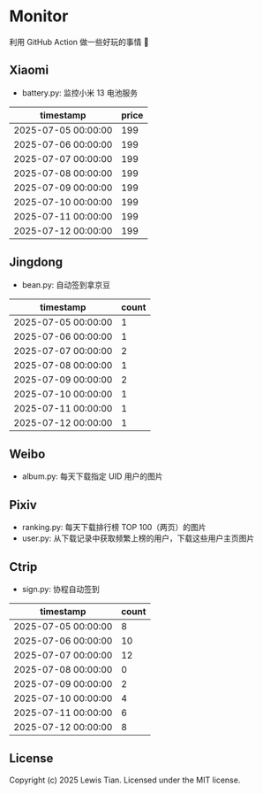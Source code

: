 # Monitor

利用 GitHub Action 做一些好玩的事情 🤣

## Xiaomi

- battery.py: 监控小米 13 电池服务

<!-- xiaomi13battery-start -->

| timestamp | price |
| --- | --- |
| 2025-07-05 00:00:00 | 199 |
| 2025-07-06 00:00:00 | 199 |
| 2025-07-07 00:00:00 | 199 |
| 2025-07-08 00:00:00 | 199 |
| 2025-07-09 00:00:00 | 199 |
| 2025-07-10 00:00:00 | 199 |
| 2025-07-11 00:00:00 | 199 |
| 2025-07-12 00:00:00 | 199 |

<!-- xiaomi13battery-end -->

## Jingdong

- bean.py: 自动签到拿京豆

<!-- jingdongbean-start -->

| timestamp | count |
| --- | --- |
| 2025-07-05 00:00:00 | 1 |
| 2025-07-06 00:00:00 | 1 |
| 2025-07-07 00:00:00 | 2 |
| 2025-07-08 00:00:00 | 1 |
| 2025-07-09 00:00:00 | 2 |
| 2025-07-10 00:00:00 | 1 |
| 2025-07-11 00:00:00 | 1 |
| 2025-07-12 00:00:00 | 1 |

<!-- jingdongbean-end -->

## Weibo

- album.py: 每天下载指定 UID 用户的图片

## Pixiv

- ranking.py: 每天下载排行榜 TOP 100（两页）的图片
- user.py: 从下载记录中获取频繁上榜的用户，下载这些用户主页图片

## Ctrip

- sign.py: 协程自动签到

<!-- ctrip_sign-start -->

| timestamp | count |
| --- | --- |
| 2025-07-05 00:00:00 | 8 |
| 2025-07-06 00:00:00 | 10 |
| 2025-07-07 00:00:00 | 12 |
| 2025-07-08 00:00:00 | 0 |
| 2025-07-09 00:00:00 | 2 |
| 2025-07-10 00:00:00 | 4 |
| 2025-07-11 00:00:00 | 6 |
| 2025-07-12 00:00:00 | 8 |

<!-- ctrip_sign-end -->

## License

Copyright (c) 2025 Lewis Tian. Licensed under the MIT license.
